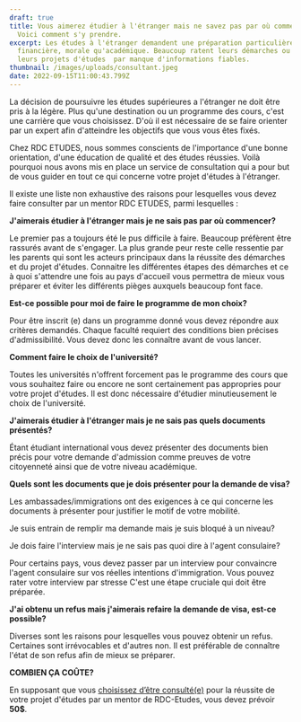 ```yaml
---
draft: true
title: Vous aimerez étudier à l'étranger mais ne savez pas par où commencer ?
  Voici comment s'y prendre.
excerpt: Les études à l'étranger demandent une préparation particulière tant
  financière, morale qu'académique. Beaucoup ratent leurs démarches ou encore
  leurs projets d'études  par manque d'informations fiables.
thumbnail: /images/uploads/consultant.jpeg
date: 2022-09-15T11:00:43.799Z
---
```

La décision de poursuivre les études supérieures a l'étranger ne doit être pris à la légère. Plus qu'une destination ou un programme des cours, c'est une carrière que vous choisissez. D'où il est nécessaire de se faire orienter par un expert afin d'atteindre les objectifs que vous vous êtes fixés.

Chez RDC ETUDES, nous sommes conscients de l'importance d'une bonne orientation, d'une éducation de qualité et des études réussies. Voilà pourquoi nous avons mis en place un service de consultation qui a pour but de vous guider en tout ce qui concerne votre projet d'études à l'étranger.

Il existe une liste non exhaustive des raisons pour lesquelles vous devez  faire consulter par un mentor RDC ETUDES, parmi lesquelles :

**J'aimerais étudier à l'étranger mais je ne sais pas par où commencer?**

Le premier pas a toujours été le pus difficile à faire. Beaucoup préfèrent être rassurés avant de s'engager. La plus grande peur reste celle ressentie par les parents qui sont les acteurs principaux dans la réussite des démarches et du projet d'études. Connaitre les différentes étapes des démarches et ce à quoi s'attendre une fois au pays d'accueil vous permettra de mieux vous préparer et éviter les différents pièges auxquels beaucoup font face.

**Est-ce possible pour moi de faire le programme de mon choix?**

Pour être inscrit (e) dans un programme donné vous devez répondre aux critères demandés. Chaque faculté requiert des conditions bien précises d'admissibilité. Vous devez donc les connaître avant de vous lancer.

**Comment faire le choix de l'université?**

Toutes les universités n'offrent forcement pas le programme des cours que vous souhaitez faire ou encore ne sont certainement pas appropries pour votre projet d'études. Il est donc nécessaire d'étudier minutieusement le choix de l'université.

**J'aimerais étudier à l'étranger mais je ne sais pas quels documents présentés?**

Étant étudiant international vous devez présenter des documents bien précis pour votre demande d'admission comme preuves de votre citoyenneté ainsi que de votre niveau académique.

**Quels sont les documents que je dois présenter pour la demande de visa?**

Les ambassades/immigrations ont des exigences à ce qui concerne les documents à présenter pour justifier le motif de votre mobilité.

Je suis entrain de remplir ma demande mais je suis bloqué à un niveau?



Je dois faire l'interview mais je ne sais pas quoi dire à l'agent consulaire?

Pour certains pays, vous devez passer par un interview pour convaincre l'agent consulaire sur vos réelles intentions d'immigration. Vous pouvez rater votre interview par stresse  C'est une étape cruciale qui doit être préparée. 

**J'ai obtenu un refus mais j'aimerais refaire la demande de visa, est-ce possible?**

Diverses sont les raisons pour lesquelles vous pouvez obtenir un refus. Certaines sont irrévocables et d'autres non. Il est préférable de connaître l'état de son refus afin de mieux se préparer.

**COMBIEN ÇA COÛTE?**

En supposant que vous [choisissez d’être consulté(e)](https://www.rdcetudes.com/assistance-process) pour la réussite de votre projet d'études par un mentor de RDC-Etudes, vous devez prévoir **50$**.